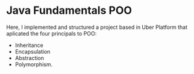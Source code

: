 # Java Fundamentals POO

Here, I implemented and structured a project based in Uber Platform that aplicated the four principals to POO:
- Inheritance
- Encapsulation
- Abstraction
- Polymorphism.
 
